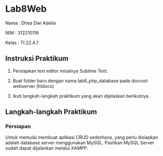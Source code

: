 # Lab8Web

Nama : Dhea Dwi Adelia

NIM : 312210116

Kelas : TI.22.A.1

## Instruksi Praktikum

1. Persiapkan text editor misalnya Sublime Text.
   
2. Buat folder baru dengan nama lab8_php_database pada docroot webserver
(htdocs)

3. Ikuti langkah-langkah praktikum yang akan dijelaskan berikutnya.


## Langkah-langkah Praktikum

### Persiapan

Untuk memulai membuat aplikasi CRUD sederhana, yang perlu disiapkan adalah database server menggunakan MySQL. Pastikan MySQL Server sudah dapat dijalankan melalui XAMPP.
